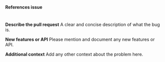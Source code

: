 **References issue**
#

**Describe the pull request**
A clear and concise description of what the bug is.

**New features or API**
Please mention and document any new features or API.

**Additional context**
Add any other context about the problem here.
